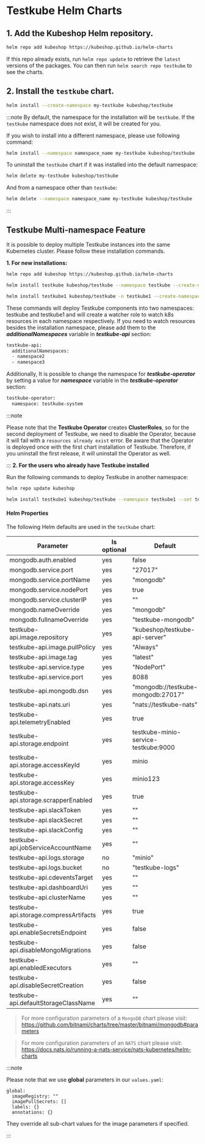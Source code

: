 # Testkube Helm Charts

## 1. Add the Kubeshop Helm repository.

```sh
helm repo add kubeshop https://kubeshop.github.io/helm-charts
```

If this repo already exists, run `helm repo update` to retrieve
the `latest` versions of the packages.  You can then run `helm search repo
testkube` to see the charts.

## 2. Install the `testkube` chart.

```sh
helm install --create-namespace my-testkube kubeshop/testkube
```

:::note
By default, the namespace for the installation will be `testkube`. If the `testkube` namespace does not exist, it will be created for you.

If you wish to install into a different namespace, please use following command:

```sh
helm install --namespace namespace_name my-testkube kubeshop/testkube
```

To uninstall the `testkube` chart if it was installed into the default namespace:

```sh
helm delete my-testkube kubeshop/testkube
```

And from a namespace other than `testkube`:

```sh
helm delete --namespace namespace_name my-testkube kubeshop/testkube
```
:::

## Testkube Multi-namespace Feature

It is possible to deploy multiple Testkube instances into the same Kubernetes cluster. Please follow these installation commands.

**1. For new installations:**

```sh
helm repo add kubeshop https://kubeshop.github.io/helm-charts

helm install testkube kubeshop/testkube --namespace testkube --create-namespace --set testkube-api.multinamespace.enabled=true

helm install testkube1 kubeshop/testkube -n testkube1 --create-namespace --set testkube-api.multinamespace.enabled=true --set testkube-operator.enabled=false
```

These commands will deploy Testkube components into two namespaces: testkube and testkube1 and will create a watcher role to watch k8s resources in each namespace respectively. If you need to watch resources besides the installation namespace, please add them to the **_additionalNamespaces_** variable in **_testkube-api_** section:

```sh
testkube-api:
  additionalNamespaces: 
  - namespace2
  - namespace3

```
Additionally, It is possible to change the namespace for **_testkube-operator_** by setting a value for **_namespace_** variable in the **_testkube-operator_** section:
```sh
testkube-operator:
  namespace: testkube-system
```

:::note

Please note that the **Testkube Operator** creates **ClusterRoles**, so for the second deployment of Testkube, we need to disable the Operator, because it will fail with a `resources already exist` error.  Be aware that the Operator is deployed once with the first chart installation of Testkube. Therefore, if you uninstall the first release, it will uninstall the Operator as well.

:::
**2. For the users who already have Testkube installed**

Run the following commands to deploy Testkube in another namespace:

```sh
helm repo update kubeshop

helm install testkube1 kubeshop/testkube --namespace testkube1 --set testkube-api.multinamespace.enabled=true --set testkube-operator.enabled=false
```
#### Helm Properties

The following Helm defaults are used in the `testkube` chart:

| Parameter                              | Is optional | Default                              |
| -------------------------------------- | ----------- | ------------------------------------ |
| mongodb.auth.enabled                   | yes         | false                                |
| mongodb.service.port                   | yes         | "27017"                              |
| mongodb.service.portName               | yes         | "mongodb"                            |
| mongodb.service.nodePort               | yes         | true                                 |
| mongodb.service.clusterIP              | yes         | ""                                   |
| mongodb.nameOverride                   | yes         | "mongodb"                            |
| mongodb.fullnameOverride               | yes         | "testkube-mongodb"                   |
| testkube-api.image.repository          | yes         | "kubeshop/testkube-api-server"       |
| testkube-api.image.pullPolicy          | yes         | "Always"                             |
| testkube-api.image.tag                 | yes         | "latest"                             |
| testkube-api.service.type              | yes         | "NodePort"                           |
| testkube-api.service.port              | yes         | 8088                                 |
| testkube-api.mongodb.dsn               | yes         | "mongodb://testkube-mongodb:27017"   |
| testkube-api.nats.uri                  | yes         | "nats://testkube-nats"               |
| testkube-api.telemetryEnabled          | yes         | true                                 |
| testkube-api.storage.endpoint          | yes         | testkube-minio-service-testkube:9000 |
| testkube-api.storage.accessKeyId       | yes         | minio                                |
| testkube-api.storage.accessKey         | yes         | minio123                             |
| testkube-api.storage.scrapperEnabled   | yes         | true                                 |
| testkube-api.slackToken                | yes         | ""                                   |
| testkube-api.slackSecret               | yes         | ""                                   |
| testkube-api.slackConfig               | yes         | ""                                   |
| testkube-api.jobServiceAccountName     | yes         | ""                                   |
| testkube-api.logs.storage              | no          | "minio"                              |
| testkube-api.logs.bucket               | no          | "testkube-logs"                      |
| testkube-api.cdeventsTarget            | yes         | ""                                   |
| testkube-api.dashboardUri              | yes         | ""                                   |
| testkube-api.clusterName               | yes         | ""                                   |
| testkube-api.storage.compressArtifacts | yes         | true                                 |
| testkube-api.enableSecretsEndpoint     | yes         | false                                |
| testkube-api.disableMongoMigrations    | yes         | false                                |
| testkube-api.enabledExecutors          | yes         | ""                                   |
| testkube-api.disableSecretCreation     | yes         | false                                |
| testkube-api.defaultStorageClassName   | yes         | ""                                   |

>For more configuration parameters of a `MongoDB` chart please visit: 
<https://github.com/bitnami/charts/tree/master/bitnami/mongodb#parameters>

>For more configuration parameters of an `NATS` chart please visit: 
<https://docs.nats.io/running-a-nats-service/nats-kubernetes/helm-charts>

:::note

Please note that we use **global** parameters in our `values.yaml`:
```
global:
  imageRegistry: ""
  imagePullSecrets: []
  labels: {}
  annotations: {}
```

They override all sub-chart values for the image parameters if specified. 

:::